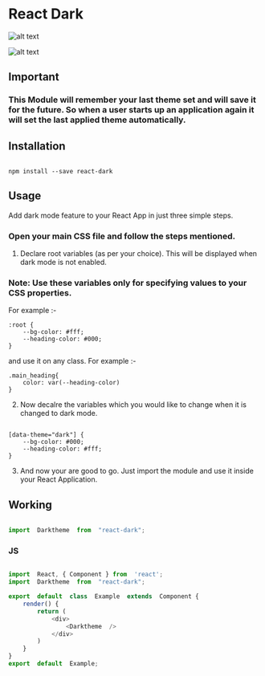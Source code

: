 
# React Dark

  
![alt text](https://raw.githubusercontent.com/plxity/React-Dark-Theme/HEAD/Capture.PNG)


![alt text](https://raw.githubusercontent.com/plxity/React-Dark-Theme/HEAD/Capture1.PNG)


## Important 
### This Module will remember your last theme set and will save it for the future. So when a user starts up an application again it will set the last applied theme automatically. 


## Installation

```

npm install --save react-dark

```

  

## Usage

  Add dark mode feature to your React App in just three simple steps. 

###  Open your main CSS file and follow the steps mentioned.
  
  1) Declare root variables (as per your choice). This will be displayed when dark mode is not enabled.
 ### Note: Use these variables only for specifying values to your CSS properties.
 For example :-
```
:root {
	--bg-color: #fff;
	--heading-color: #000;
}
```
and use it on any class. For example :-
```
.main_heading{
	color: var(--heading-color)
}
```

2) Now decalre the variables which you would like to change when it is changed to dark mode.
```

[data-theme="dark"] {
	--bg-color: #000;
	--heading-color: #fff;
}
```
3. And now your are good to go. Just import the module and use it inside your React Application.



## Working

  

```js

import  Darktheme  from  "react-dark";

```

  

### JS

  

```js

import  React, { Component } from  'react';
import  Darktheme  from  "react-dark";

export  default  class  Example  extends  Component {
	render() {
		return (
			<div>
				<Darktheme  />
			</div>
		)
	}
}
export  default  Example;

```  

